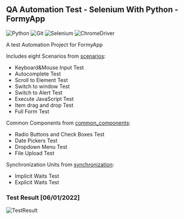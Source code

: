 ﻿## QA Automation Test - Selenium With Python - FormyApp
 ![Python](https://img.shields.io/badge/Python-000000?style=for-the-badge&logo=python&logoColor=white)
 ![Git](https://img.shields.io/badge/GIT-000000?style=for-the-badge&logo=git&logoColor=white)
 ![Selenium](https://img.shields.io/badge/Selenium-000000?style=for-the-badge&logo=Selenium&logoColor=white)
 ![ChromeDriver](https://img.shields.io/badge/Google_chrome-000000?style=for-the-badge&logo=Google-chrome&logoColor=white)
 <p>A test Automation Project for FormyApp </p>
 <p>Includes eight Scenarios from <a href="https://github.com/Berkantyuks/QA-Automation-Test-Selenium-wPython-FormyApp/tree/main/scenarios">scenarios</a>:</p>
 <ul>
  <li>Keyboard&Mouse Input Test</li>
  <li>Autocomplete Test</li>
  <li>Scroll to Element Test</li>
  <li>Switch to window Test</li>
  <li>Switch to Alert Test</li>
  <li>Execute JavaScript Test</li>
  <li>Item drag and drop Test</li>
  <li>Full Form Test</li>
 </ul>

 <p>Common Components from <a href="https://github.com/Berkantyuks/QA-Automation-Test-Selenium-wPython-FormyApp/tree/main/common_components">common_components</a>:</p>
 <ul>
  <li>Radio Buttons and Check Boxes Test</li>
  <li>Date Pickers Test</li>
  <li>Dropdown Menu Test</li>
  <li>File Upload Test</li>
 </ul>

 <p>Synchronization Units from <a href="https://github.com/Berkantyuks/QA-Automation-Test-Selenium-wPython-FormyApp/tree/main/synchronization">synchronization</a>:</p>
 <ul>
  <li>Implicit Waits Test</li>
  <li>Explicit Waits Test</li>
 </ul>
 
 ### Test Result [06/01/2022]
 ![TestResult](https://user-images.githubusercontent.com/61010367/171288466-ff831eb5-a1de-4c24-9e32-ff8a3e3fd880.png)


